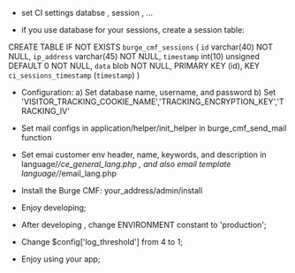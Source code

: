 - set CI settings databse , session , ...

- if you use database for your sessions, create a session table:

CREATE TABLE IF NOT EXISTS `burge_cmf_sessions` ( 
	`id` varchar(40) NOT NULL, 
	`ip_address` varchar(45) NOT NULL,
	`timestamp` int(10) unsigned DEFAULT 0 NOT NULL, 
	`data` blob NOT NULL, PRIMARY KEY (id), 
	KEY `ci_sessions_timestamp` (`timestamp`)
) 

- Configuration:
	a) Set database name, username, and password
	b) Set 'VISITOR_TRACKING_COOKIE_NAME','TRACKING_ENCRYPTION_KEY','TRACKING_IV'
	
- Set mail configs in application/helper/init_helper in burge_cmf_send_mail function
- Set emai customer env header, name, keywords, and description in language/*/ce_general_lang.php , and also email template  language/*/email_lang.php

- Install the Burge CMF:
your_address/admin/install

- Enjoy developing;

- After developing , change ENVIRONMENT constant to 'production';

- Change $config['log_threshold'] from 4 to 1;

- Enjoy using your app;

